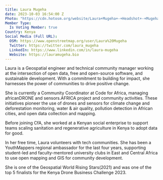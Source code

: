 ```yaml
---
title: Laura Mugeha
date: 2023-10-03 16:54:00 Z
Photo: "https://cdn.hotosm.org/website/Laura+Mugeha+-+Headshot+-+Mugeha+Laura.jpg"
Member Type:
  Is Voting Member: true
Country: Kenya
Social Media (Full URL):
  OSM: https://www.openstreetmap.org/user/Laura%20Mugeha
  Twitter: https://twitter.com/laura_mugeha
  LinkedIn: https://www.linkedin.com/in/laura-mugeha
  Website: https://lauramugeha.bio
---
```


Laura is a Geospatial engineer and technical community manager working at the intersection of open data, free and open-source software, and sustainable development. With a commitment to building for impact, she harnesses the power of communities to drive positive change.

She is currently a Community Coordinator at Code for Africa, managing africanDRONE and sensors.AFRICA project and community activities. These initiatives pioneer the use of drones and sensors for climate change and deforestation monitoring, water & air quality, pollution detection in African cities, and open data collection and mapping.

Before joining CfA, she worked at a Kenyan social enterprise to support teams scaling sanitation and regenerative agriculture in Kenya to adopt data for good.

In her free time, Laura volunteers with tech communities. She has been a YouthMappers regional ambassador for the last four years, supporting student-led and faculty-mentored university clubs in East and Central Africa to use open mapping and GIS for community development.

She is one of the Geospatial World Rising Stars(2021) and was one of the top 5 finalists for the Kenya Drone Business Challenge 2023.